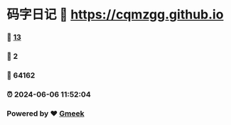 # 码字日记 :link: https://cqmzgg.github.io 
### :page_facing_up: [13](https://cqmzgg.github.io/tag.html) 
### :speech_balloon: 2 
### :hibiscus: 64162 
### :alarm_clock: 2024-06-06 11:52:04 
### Powered by :heart: [Gmeek](https://github.com/Meekdai/Gmeek)
